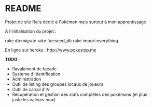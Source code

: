 # README

Projet de site Rails dédié à Pokémon mais surtout à mon apprentissage

A l'initialisation du projet :

rake db:migrate
rake fae:seed_db
rake import:everything

En ligne sur heroku : http://www.pokestop.me

__TODO :__

* Ravalament de façade
* Système d'identification
* Administration
* Outil de listing des groupes locaux de joueurs
* Outil de calcul d'IV
* Récupération et gestion des stats complètes des pokémons (et plus juste les valeurs max)
